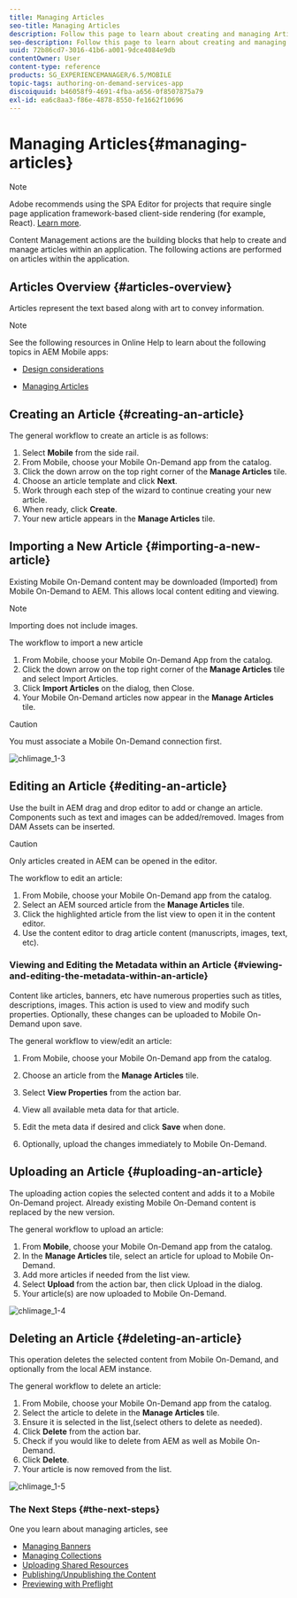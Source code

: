 ```yaml
---
title: Managing Articles
seo-title: Managing Articles
description: Follow this page to learn about creating and managing Articles.
seo-description: Follow this page to learn about creating and managing Articles.
uuid: 72b86cd7-3016-41b6-a001-9dce4084e9db
contentOwner: User
content-type: reference
products: SG_EXPERIENCEMANAGER/6.5/MOBILE
topic-tags: authoring-on-demand-services-app
discoiquuid: b46058f9-4691-4fba-a656-0f8507875a79
exl-id: ea6c8aa3-f86e-4878-8550-fe1662f10696
---
```

# Managing Articles{#managing-articles}

>[!NOTE]
>
>Adobe recommends using the SPA Editor for projects that require single page application framework-based client-side rendering (for example, React). [Learn more](/help/sites-developing/spa-overview.md).

Content Management actions are the building blocks that help to create and manage articles within an application. The following actions are performed on articles within the application.

## Articles Overview {#articles-overview}

Articles represent the text based along with art to convey information.

>[!NOTE]
>
>See the following resources in Online Help to learn about the following topics in AEM Mobile apps:
>
>* [Design considerations](https://helpx.adobe.com/digital-publishing-solution/help/design-app.html)
>
>* [Managing Articles](https://helpx.adobe.com/digital-publishing-solution/help/creating-articles.html)
>

## Creating an Article {#creating-an-article}

The general workflow to create an article is as follows:

1. Select **Mobile** from the side rail.
1. From Mobile, choose your Mobile On-Demand app from the catalog.
1. Click the down arrow on the top right corner of the **Manage Articles** tile.
1. Choose an article template and click **Next**.
1. Work through each step of the wizard to continue creating your new article.
1. When ready, click **Create**.
1. Your new article appears in the **Manage Articles** tile.

## Importing a New Article {#importing-a-new-article}

Existing Mobile On-Demand content may be downloaded (Imported) from Mobile On-Demand to AEM. This allows local content editing and viewing.

>[!NOTE]
>
>Importing does not include images.

The workflow to import a new article

1. From Mobile, choose your Mobile On-Demand App from the catalog.
1. Click the down arrow on the top right corner of the **Manage Articles** tile and select Import Articles.
1. Click **Import Articles** on the dialog, then Close.
1. Your Mobile On-Demand articles now appear in the **Manage Articles** tile.

>[!CAUTION]
>
>You must associate a Mobile On-Demand connection first.

![chlimage_1-3](assets/chlimage_1-3.gif)

## Editing an Article {#editing-an-article}

Use the built in AEM drag and drop editor to add or change an article. Components such as text and images can be added/removed. Images from DAM Assets can be inserted.

>[!CAUTION]
>
>Only articles created in AEM can be opened in the editor.

The workflow to edit an article:

1. From Mobile, choose your Mobile On-Demand app from the catalog.
1. Select an AEM sourced article from the **Manage Articles** tile.
1. Click the highlighted article from the list view to open it in the content editor.
1. Use the content editor to drag article content (manuscripts, images, text, etc).

### Viewing and Editing the Metadata within an Article {#viewing-and-editing-the-metadata-within-an-article}

Content like articles, banners, etc have numerous properties such as titles, descriptions, images. This action is used to view and modify such properties. Optionally, these changes can be uploaded to Mobile On-Demand upon save.

The general workflow to view/edit an article:

1. From Mobile, choose your Mobile On-Demand app from the catalog.
1. Choose an article from the **Manage Articles** tile.

1. Select **View Properties** from the action bar.
1. View all available meta data for that article.
1. Edit the meta data if desired and click **Save** when done.
1. Optionally, upload the changes immediately to Mobile On-Demand.

## Uploading an Article {#uploading-an-article}

The uploading action copies the selected content and adds it to a Mobile On-Demand project. Already existing Mobile On-Demand content is replaced by the new version.

The general workflow to upload an article:

1. From **Mobile**, choose your Mobile On-Demand app from the catalog.
1. In the **Manage Articles** tile, select an article for upload to Mobile On-Demand.
1. Add more articles if needed from the list view.
1. Select **Upload** from the action bar, then click Upload in the dialog.
1. Your article(s) are now uploaded to Mobile On-Demand.

![chlimage_1-4](assets/chlimage_1-4.gif)

## Deleting an Article {#deleting-an-article}

This operation deletes the selected content from Mobile On-Demand, and optionally from the local AEM instance.

The general workflow to delete an article:

1. From Mobile, choose your Mobile On-Demand app from the catalog.
1. Select the article to delete in the **Manage Articles** tile.
1. Ensure it is selected in the list,(select others to delete as needed).
1. Click **Delete** from the action bar.
1. Check if you would like to delete from AEM as well as Mobile On-Demand.
1. Click **Delete**.
1. Your article is now removed from the list.

![chlimage_1-5](assets/chlimage_1-5.gif)

### The Next Steps {#the-next-steps}

One you learn about managing articles, see

* [Managing Banners](/help/mobile/mobile-on-demand-managing-banners.md)
* [Managing Collections](/help/mobile/mobile-on-demand-managing-collections.md)
* [Uploading Shared Resources](/help/mobile/mobile-on-demand-shared-resources.md)
* [Publishing/Unpublishing the Content](/help/mobile/mobile-on-demand-publishing-unpublishing.md)
* [Previewing with Preflight](/help/mobile/aem-mobile-manage-ondemand-services.md)
